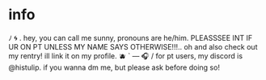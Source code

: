 # info
⁠ﾉ 🌀 . hey, you can call me sunny, pronouns are he/him. PLEASSSEE INT IF UR ON PT UNLESS MY NAME SAYS OTHERWISE!!!.. oh and also check out my rentry! ill link it on my profile. 🫐 ` 
 — 🎧 / for pt users, my discord is @histulip. if you wanna dm me, but please ask before doing so!
